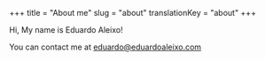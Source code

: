 +++
title = "About me"
slug = "about"
translationKey = "about"
+++

Hi, My name is Eduardo Aleixo!

You can contact me at [eduardo@eduardoaleixo.com](mailto:eduardo@eduardoaleixo.com)
